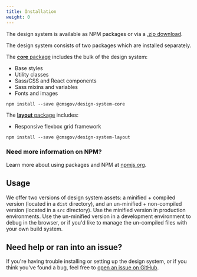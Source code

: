 ```yaml
---
title: Installation
weight: 0
---
```


The design system is available as NPM packages or via a <a href="https://github.com/CMSgov/design-system/archive/v1.30.0.zip">.zip download</a>.

The design system consists of two packages which are installed separately.

The [**core** package](https://www.npmjs.com/package/@cmsgov/design-system-core) includes the bulk of the design system:

* Base styles
* Utility classes
* Sass/CSS and React components
* Sass mixins and variables
* Fonts and images

```
npm install --save @cmsgov/design-system-core
```

The [**layout** package](https://www.npmjs.com/package/@cmsgov/design-system-layout) includes:

* Responsive flexbox grid framework

```
npm install --save @cmsgov/design-system-layout
```

<h3 id="need-help" class="ds-h3 ds-u-color--primary-darker">Need more information on NPM?</h2>
<p class="ds-c-alert__text">Learn more about using packages and NPM at <a href="https://www.npmjs.com/">npmjs.org</a>.</p>

<h2>Usage</h2>

We offer two versions of design system assets: a minified + compiled version (located in a `dist` directory), and an un-minified + non-compiled version (located in a `src` directory). Use the minified version in production environments. Use the un-minified version in a development environment to debug in the browser, or if you'd like to manage the un-compiled files with your own build system.

<h2 id="need-help" class="ds-h2 ds-u-color--primary-darker">Need help or ran into an issue?</h2>

If you're having trouble installing or setting up the design system, or if you think you've found a bug, feel free to [open an issue on GitHub](https://github.com/CMSgov/design-system/issues).

